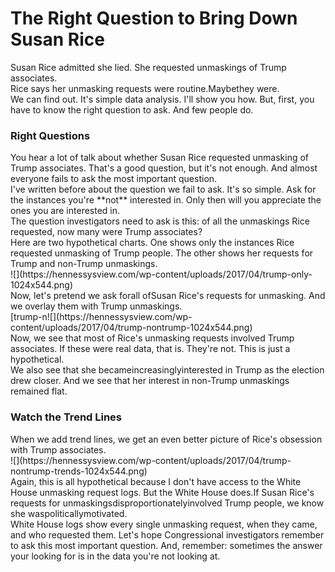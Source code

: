 # The Right Question to Bring Down Susan Rice

<div class="" data-block="true" data-editor="6mj31" data-offset-key="9lmvn-0-0">

<div class="public-DraftStyleDefault-block public-DraftStyleDefault-ltr" data-offset-key="9lmvn-0-0"><span data-offset-key="9lmvn-0-0">Susan Rice admitted she lied. She requested unmaskings of Trump associates.</span></div>

</div>

<div class="" data-block="true" data-editor="6mj31" data-offset-key="4thaf-0-0">

<div class="public-DraftStyleDefault-block public-DraftStyleDefault-ltr" data-offset-key="4thaf-0-0"></div>

</div>

<div class="" data-block="true" data-editor="6mj31" data-offset-key="j0ne-0-0">

<div class="public-DraftStyleDefault-block public-DraftStyleDefault-ltr" data-offset-key="j0ne-0-0"><span data-offset-key="j0ne-0-0">Rice says her unmasking requests were routine.</span><span class="qualifier"><span data-offset-key="j0ne-1-0">Maybe</span></span><span data-offset-key="j0ne-2-0">they were.</span></div>

</div>

<div class="" data-block="true" data-editor="6mj31" data-offset-key="ene8j-0-0">

<div class="public-DraftStyleDefault-block public-DraftStyleDefault-ltr" data-offset-key="ene8j-0-0"></div>

</div>

<div class="" data-block="true" data-editor="6mj31" data-offset-key="a1ofc-0-0">

<div class="public-DraftStyleDefault-block public-DraftStyleDefault-ltr" data-offset-key="a1ofc-0-0"><span data-offset-key="a1ofc-0-0">We can find out. It's simple data analysis. I'll show you how. But, first, you have to know the right question to ask. And few people do. </span></div>

</div>

<div class="" data-block="true" data-editor="6mj31" data-offset-key="1cir9-0-0">

<div class="public-DraftStyleDefault-block public-DraftStyleDefault-ltr" data-offset-key="1cir9-0-0"></div>

</div>

### <span data-offset-key="7gqtr-0-0">Right Questions</span>

<div class="" data-block="true" data-editor="6mj31" data-offset-key="dkuk4-0-0">

<div class="public-DraftStyleDefault-block public-DraftStyleDefault-ltr" data-offset-key="dkuk4-0-0"><span data-offset-key="dkuk4-0-0">You hear a lot of talk about whether Susan Rice requested unmasking of Trump associates. That's a good question, but it's not enough. And almost everyone fails to ask the most important question.</span></div>

</div>

<div class="" data-block="true" data-editor="6mj31" data-offset-key="1g7k7-0-0">

<div class="public-DraftStyleDefault-block public-DraftStyleDefault-ltr" data-offset-key="1g7k7-0-0"></div>

</div>

<div class="" data-block="true" data-editor="6mj31" data-offset-key="elsvv-0-0">

<div class="public-DraftStyleDefault-block public-DraftStyleDefault-ltr" data-offset-key="elsvv-0-0"><span data-offset-key="elsvv-0-0">I've written before about the question we fail to ask. It's so simple. Ask for the instances you're **not** interested in. Only then will you appreciate the ones you are interested in. </span></div>

</div>

<div class="" data-block="true" data-editor="6mj31" data-offset-key="bpfte-0-0">

<div class="public-DraftStyleDefault-block public-DraftStyleDefault-ltr" data-offset-key="bpfte-0-0"></div>

</div>

<div class="" data-block="true" data-editor="6mj31" data-offset-key="t34e-0-0">

<div class="public-DraftStyleDefault-block public-DraftStyleDefault-ltr" data-offset-key="t34e-0-0"><span class="hardreadability"><span data-offset-key="t34e-0-0">The question investigators need to ask is this: of all the unmaskings Rice requested, now many were Trump associates</span></span><span data-offset-key="t34e-1-0">?</span></div>

</div>

<div class="" data-block="true" data-editor="6mj31" data-offset-key="39j3e-0-0">

<div class="public-DraftStyleDefault-block public-DraftStyleDefault-ltr" data-offset-key="39j3e-0-0"></div>

</div>

<div class="" data-block="true" data-editor="6mj31" data-offset-key="d8pf4-0-0">

<div class="public-DraftStyleDefault-block public-DraftStyleDefault-ltr" data-offset-key="d8pf4-0-0"><span data-offset-key="d8pf4-0-0">Here are two hypothetical charts. One shows only the instances Rice requested unmasking of Trump people. The other shows her requests for Trump and non-Trump unmaskings.</span></div>

</div>

<div class="" data-block="true" data-editor="6mj31" data-offset-key="d1alr-0-0">

<div class="public-DraftStyleDefault-block public-DraftStyleDefault-ltr" data-offset-key="d1alr-0-0"><span data-offset-key="d1alr-0-0">![](https://hennessysview.com/wp-content/uploads/2017/04/trump-only-1024x544.png)</span></div>

</div>

<div class="" data-block="true" data-editor="6mj31" data-offset-key="et1gr-0-0"></div>

<div class="" data-block="true" data-editor="6mj31" data-offset-key="1bf0g-0-0"></div>

<div class="" data-block="true" data-editor="6mj31" data-offset-key="1bf0g-0-0"></div>

<div class="" data-block="true" data-editor="6mj31" data-offset-key="ccsdd-0-0">

<div class="public-DraftStyleDefault-block public-DraftStyleDefault-ltr" data-offset-key="ccsdd-0-0"><span data-offset-key="ccsdd-0-0">Now, let's pretend we ask for</span><span class="complexword"><span data-offset-key="ccsdd-1-0">all of</span></span><span data-offset-key="ccsdd-2-0">Susan Rice's requests for unmasking. And we overlay them with Trump unmaskings.</span></div>

</div>

<div class="" data-block="true" data-editor="6mj31" data-offset-key="5e9av-0-0">

<div class="public-DraftStyleDefault-block public-DraftStyleDefault-ltr" data-offset-key="5e9av-0-0"></div>

</div>

<div class="" data-block="true" data-editor="6mj31" data-offset-key="64j7h-0-0">

<div class="public-DraftStyleDefault-block public-DraftStyleDefault-ltr" data-offset-key="64j7h-0-0"><span data-offset-key="64j7h-0-0">[trump-n![](https://hennessysview.com/wp-content/uploads/2017/04/trump-nontrump-1024x544.png)</span></div>

</div>

<div class="" data-block="true" data-editor="6mj31" data-offset-key="cebt7-0-0">

<div class="public-DraftStyleDefault-block public-DraftStyleDefault-ltr" data-offset-key="cebt7-0-0"></div>

</div>

<div class="" data-block="true" data-editor="6mj31" data-offset-key="63jvf-0-0">

<div class="public-DraftStyleDefault-block public-DraftStyleDefault-ltr" data-offset-key="63jvf-0-0"><span data-offset-key="63jvf-0-0">Now, we see that most of Rice's unmasking requests involved Trump associates. If these were real data, that is. They're not. This is just a hypothetical.</span></div>

<div class="public-DraftStyleDefault-block public-DraftStyleDefault-ltr" data-offset-key="63jvf-0-0"></div>

<div class="public-DraftStyleDefault-block public-DraftStyleDefault-ltr" data-offset-key="63jvf-0-0"><span data-offset-key="63jvf-0-0">We also see that she became</span><span class="adverb"><span data-offset-key="63jvf-1-0">increasingly</span></span><span data-offset-key="63jvf-2-0">interested in Trump as the election drew closer. And we see that her interest in non-Trump unmaskings remained flat.</span></div>

</div>

### Watch the Trend Lines

<div class="" data-block="true" data-editor="6mj31" data-offset-key="8egdt-0-0">

<div class="public-DraftStyleDefault-block public-DraftStyleDefault-ltr" data-offset-key="8egdt-0-0"><span data-offset-key="8egdt-0-0">When we add trend lines, we get an even better picture of Rice's obsession with Trump associates.</span></div>

<div class="public-DraftStyleDefault-block public-DraftStyleDefault-ltr" data-offset-key="8egdt-0-0">![](https://hennessysview.com/wp-content/uploads/2017/04/trump-nontrump-trends-1024x544.png)</div>

</div>

<div class="" data-block="true" data-editor="6mj31" data-offset-key="7qpv3-0-0">

<div class="public-DraftStyleDefault-block public-DraftStyleDefault-ltr" data-offset-key="7qpv3-0-0"></div>

</div>

<div class="" data-block="true" data-editor="6mj31" data-offset-key="99en0-0-0">

<div class="public-DraftStyleDefault-block public-DraftStyleDefault-ltr" data-offset-key="99en0-0-0"><span class="hardreadability"><span data-offset-key="99en0-0-0">Again, this is all hypothetical because I don't have access to the White House unmasking request logs</span></span><span data-offset-key="99en0-1-0">. But the White House does.</span><span class="veryhardreadability"><span data-offset-key="99en0-2-0">If Susan Rice's requests for unmaskings</span></span><span class="adverb"><span data-offset-key="99en0-3-0">disproportionately</span></span><span class="veryhardreadability"><span data-offset-key="99en0-4-0">involved Trump people, we know she was</span></span><span class="adverb"><span data-offset-key="99en0-5-0">politically</span></span><span class="veryhardreadability"><span data-offset-key="99en0-6-0">motivated</span></span><span data-offset-key="99en0-7-0">.</span></div>

</div>

<div class="" data-block="true" data-editor="6mj31" data-offset-key="8igpc-0-0">

<div class="public-DraftStyleDefault-block public-DraftStyleDefault-ltr" data-offset-key="8igpc-0-0"></div>

</div>

<div class="" data-block="true" data-editor="6mj31" data-offset-key="8t964-0-0">

<div class="public-DraftStyleDefault-block public-DraftStyleDefault-ltr" data-offset-key="8t964-0-0"><span data-offset-key="8t964-0-0">White House logs show every single unmasking request, when they came, and who requested them. Let's hope Congressional investigators remember to ask this most important question. And, remember: sometimes the answer your looking for is in the data you're not looking at. </span></div>

</div>

<div class="" data-block="true" data-editor="6mj31" data-offset-key="eltsc-0-0"></div>